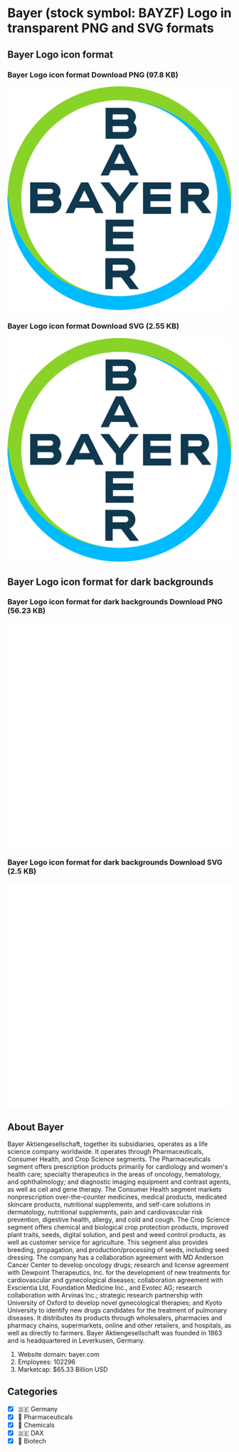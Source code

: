 # Bayer (stock symbol: BAYZF) Logo in transparent PNG and SVG formats

## Bayer Logo icon format

### Bayer Logo icon format Download PNG (97.8 KB)

![Bayer Logo icon format Download PNG (97.8 KB)](/img/orig/BAYZF-a8ef6d41.png)

### Bayer Logo icon format Download SVG (2.55 KB)

![Bayer Logo icon format Download SVG (2.55 KB)](/img/orig/BAYZF-6b0cc5e8.svg)

## Bayer Logo icon format for dark backgrounds

### Bayer Logo icon format for dark backgrounds Download PNG (56.23 KB)

![Bayer Logo icon format for dark backgrounds Download PNG (56.23 KB)](/img/orig/BAYZF.D-f951b1b4.png)

### Bayer Logo icon format for dark backgrounds Download SVG (2.5 KB)

![Bayer Logo icon format for dark backgrounds Download SVG (2.5 KB)](/img/orig/BAYZF.D-381277fb.svg)

## About Bayer

Bayer Aktiengesellschaft, together its subsidiaries, operates as a life science company worldwide. It operates through Pharmaceuticals, Consumer Health, and Crop Science segments. The Pharmaceuticals segment offers prescription products primarily for cardiology and women's health care; specialty therapeutics in the areas of oncology, hematology, and ophthalmology; and diagnostic imaging equipment and contrast agents, as well as cell and gene therapy. The Consumer Health segment markets nonprescription over-the-counter medicines, medical products, medicated skincare products, nutritional supplements, and self-care solutions in dermatology, nutritional supplements, pain and cardiovascular risk prevention, digestive health, allergy, and cold and cough. The Crop Science segment offers chemical and biological crop protection products, improved plant traits, seeds, digital solution, and pest and weed control products, as well as customer service for agriculture. This segment also provides breeding, propagation, and production/processing of seeds, including seed dressing. The company has a collaboration agreement with MD Anderson Cancer Center to develop oncology drugs; research and license agreement with Dewpoint Therapeutics, Inc. for the development of new treatments for cardiovascular and gynecological diseases; collaboration agreement with Exscientia Ltd, Foundation Medicine Inc., and Evotec AG; research collaboration with Arvinas Inc.; strategic research partnership with University of Oxford to develop novel gynecological therapies; and Kyoto University to identify new drugs candidates for the treatment of pulmonary diseases. It distributes its products through wholesalers, pharmacies and pharmacy chains, supermarkets, online and other retailers, and hospitals, as well as directly to farmers. Bayer Aktiengesellschaft was founded in 1863 and is headquartered in Leverkusen, Germany.

1. Website domain: bayer.com
2. Employees: 102296
3. Marketcap: $65.33 Billion USD


## Categories
- [x] 🇩🇪 Germany
- [x] 💊 Pharmaceuticals
- [x] 🧪 Chemicals
- [x] 🇩🇪 DAX
- [x] 🧬 Biotech
